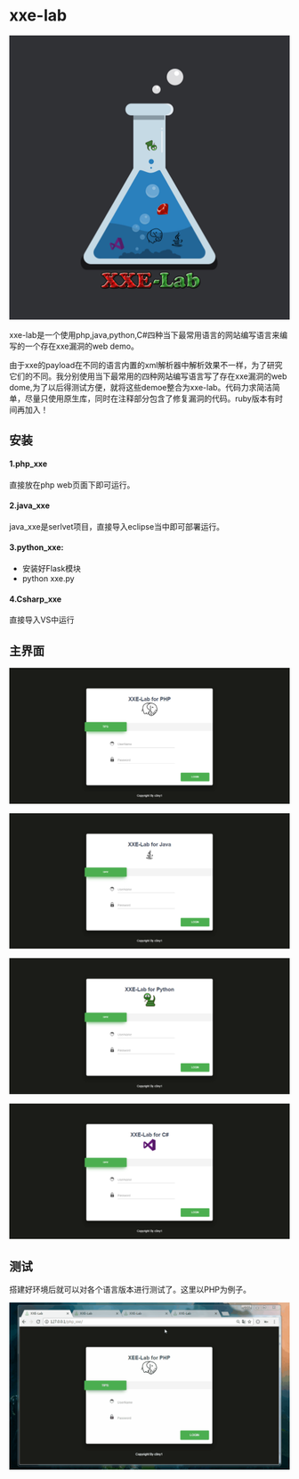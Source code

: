 # xxe-lab

![XXE-Lab](doc/XXE-LAB.png)

xxe-lab是一个使用php,java,python,C#四种当下最常用语言的网站编写语言来编写的一个存在xxe漏洞的web demo。

由于xxe的payload在不同的语言内置的xml解析器中解析效果不一样，为了研究它们的不同。我分别使用当下最常用的四种网站编写语言写了存在xxe漏洞的web dome,为了以后得测试方便，就将这些demoe整合为xxe-lab。代码力求简洁简单，尽量只使用原生库，同时在注释部分包含了修复漏洞的代码。ruby版本有时间再加入！

## 安装
#### 1.php_xxe

直接放在php web页面下即可运行。

#### 2.java_xxe

java_xxe是serlvet项目，直接导入eclipse当中即可部署运行。

#### 3.python_xxe: 

* 安装好Flask模块
* python xxe.py

#### 4.Csharp_xxe 
直接导入VS中运行
## 主界面

![php_xxe](doc/php_xxe.png)

![java_xxe](doc/java_xxe.png)

![python_xxe](doc/python_xxe.png)

![Csharp_xxe](doc/Csharp_xxe.png)

## 测试
搭建好环境后就可以对各个语言版本进行测试了。这里以PHP为例子。

![php XXE演示](doc/php_xxe_demo.gif)
